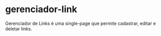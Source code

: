 # gerenciador-link
Gerenciador de Links é uma single-page que permite cadastrar, editar e deletar links.
